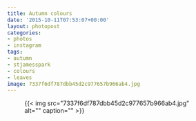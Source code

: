 ```yaml
---
title: Autumn colours
date: '2015-10-11T07:53:07+00:00'
layout: photopost
categories:
- photos
- instagram
tags:
- autumn
- stjamesspark
- colours
- leaves
image: 7337f6df787dbb45d2c977657b966ab4.jpg
---
```


<figure class="photo photo--square">
  {{< img src="7337f6df787dbb45d2c977657b966ab4.jpg" alt="" caption="" >}}

</figure>





